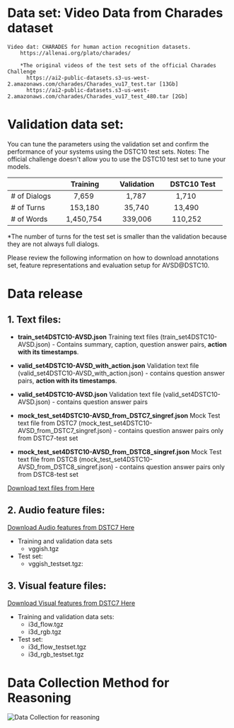 
# Data set: Video Data from Charades dataset
    Video dat: CHARADES for human action recognition datasets.
        https://allenai.org/plato/charades/
   
        *The original videos of the test sets of the official Charades Challenge
          https://ai2-public-datasets.s3-us-west-2.amazonaws.com/charades/Charades_vu17_test.tar [13Gb]
          https://ai2-public-datasets.s3-us-west-2.amazonaws.com/charades/Charades_vu17_test_480.tar [2Gb]

# Validation data set:

You can tune the parameters using the validation set and confirm the performance of your systems using the DSTC10 test sets.
Notes: The official challenge doesn't allow you to use the DSTC10 test set to tune your models.

|               |    Training    |  Validation   |   DSTC10 Test  |
| ------------- | -------------- | ------------- | ------------- |
| # of Dialogs  |       7,659    |      1,787    |      1,710    |   
| # of Turns    |     153,180    |     35,740    |     13,490    |
| # of Words    |   1,450,754    |    339,006    |    110,252    |

*The number of turns for the test set is smaller than the validation
because they are not always full dialogs.

Please review the following information on how to download annotations set, feature representations and evaluation setup for AVSD@DSTC10.


# Data release
## 1. Text files:

* **train_set4DSTC10-AVSD.json**
  Training text files (train_set4DSTC10-AVSD.json) - Contains summary, caption, question answer pairs, **action with its timestamps**. 
   
* **valid_set4DSTC10-AVSD_with_action.json**
  Validation text file (valid_set4DSTC10-AVSD_with_action.json) - contains question answer pairs, **action with its timestamps**.
 
* **valid_set4DSTC10-AVSD.json**
  Validation text file (valid_set4DSTC10-AVSD.json) - contains question answer pairs 
 
* **mock_test_set4DSTC10-AVSD_from_DSTC7_singref.json**
  Mock Test text file from DSTC7 (mock_test_set4DSTC10-AVSD_from_DSTC7_singref.json) - contains question answer pairs only from DSTC7-test set

* **mock_test_set4DSTC10-AVSD_from_DSTC8_singref.json**
  Mock Test text file from DSTC8 (mock_test_set4DSTC10-AVSD_from_DSTC8_singref.json) - contains question answer pairs only from DSTC8-test set
  
[Download text files from Here](https://drive.google.com/drive/folders/13UgQz0cUkLrqOQt225PrivjmgdjUPLY8?usp=sharing )


## 2. Audio feature files:

[Download Audio features from DSTC7 Here](https://drive.google.com/drive/folders/12Ri617jeV1XfMjcDQf5camyRXGrVW5u3?usp=sharing)

* Training and validation data sets  
   * vggish.tgz 
* Test set:
   * vggish_testset.tgz: 

## 3. Visual feature files:

[Download Visual features from DSTC7 Here](https://drive.google.com/drive/folders/12R7OtjcXAgxZiFi2fOSG8miFiqi0ewL2?usp=sharing)

- Training and validation data sets:   
  - i3d_flow.tgz 
  - i3d_rgb.tgz
- Test set:
  - i3d_flow_testset.tgz
  - i3d_rgb_testset.tgz

# Data Collection Method for Reasoning
![Data Collection for reasoning](https://github.com/dialogtekgeek/AVSD-DSTC10_Official/blob/main/InstructionForReasoning.png)

